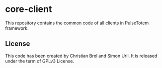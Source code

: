 # core-client

This repository contains the common code of all clients in PulseTotem framework.

## License

This code has been created by Christian Brel and Simon Urli. It is released under the term of GPLv3 License.